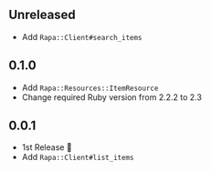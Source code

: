 ## Unreleased

- Add `Rapa::Client#search_items`

## 0.1.0

- Add `Rapa::Resources::ItemResource`
- Change required Ruby version from 2.2.2 to 2.3

## 0.0.1

- 1st Release :tada:
- Add `Rapa::Client#list_items`
